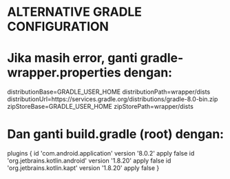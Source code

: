 # ALTERNATIVE GRADLE CONFIGURATION
# Jika masih error, ganti gradle-wrapper.properties dengan:

distributionBase=GRADLE_USER_HOME
distributionPath=wrapper/dists
distributionUrl=https\://services.gradle.org/distributions/gradle-8.0-bin.zip
zipStoreBase=GRADLE_USER_HOME
zipStorePath=wrapper/dists

# Dan ganti build.gradle (root) dengan:
plugins {
    id 'com.android.application' version '8.0.2' apply false
    id 'org.jetbrains.kotlin.android' version '1.8.20' apply false
    id 'org.jetbrains.kotlin.kapt' version '1.8.20' apply false
}